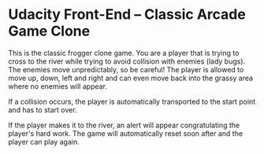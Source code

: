 Udacity Front-End – Classic Arcade Game Clone
=============================================

This is the classic frogger clone game. You are a player that is trying to cross to the river while trying to avoid collision with enemies (lady bugs). The enemies move unpredictably, so be careful! The player is allowed to move up, down, left and right and can even move back into the grassy area where no enemies will appear.

If a collision occurs, the player is automatically transported to the start point and has to start over.

If the player makes it to the river, an alert will appear congratulating the player's hard work. The game will automatically reset soon after and the player can play again.

